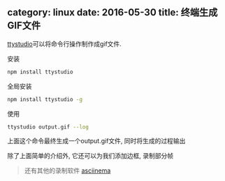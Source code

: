 category: linux
date: 2016-05-30
title: 终端生成GIF文件
---
[ttystudio](https://github.com/chjj/ttystudio)可以将命令行操作制作成gif文件.

安装
```bash
npm install ttystudio
```
全局安装
```bash
npm install ttystudio -g
```
使用
```bash
ttystudio output.gif --log
```
上面这个命令最终生成一个output.gif文件, 同时将生成的过程输出

除了上面简单的介绍外, 它还可以为我们添加边框, 录制部分帧

> 还有其他的录制软件 [asciinema](https://asciinema.org)
